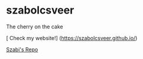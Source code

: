 # szabolcsveer
The cherry on the cake

[ Check my website!] (https://szabolcsveer.github.io/)

[ Szabi's Repo ](https://github.com/szabolcsveer/szabolcsveer)
